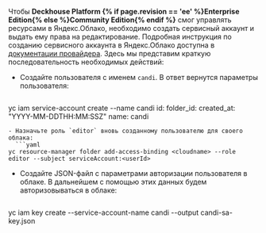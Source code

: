 Чтобы **Deckhouse Platform {% if page.revision == 'ee' %}Enterprise Edition{% else %}Community Edition{% endif %}** смог управлять ресурсами в Яндекс.Облако, необходимо создать сервисный аккаунт и выдать ему права на редактирование. Подробная инструкция по созданию сервисного аккаунта в Яндекс.Облако доступна в [документации провайдера](https://cloud.yandex.com/en/docs/resource-manager/operations/cloud/set-access-bindings). Здесь мы представим краткую последовательность необходимых действий:

- Создайте пользователя с именем `candi`. В ответ вернутся параметры пользователя:
  ```yaml
yc iam service-account create --name candi
id: <userId>
folder_id: <folderId>
created_at: "YYYY-MM-DDTHH:MM:SSZ"
name: candi
```
- Назначьте роль `editor` вновь созданному пользователю для своего облака:
  ```yaml
yc resource-manager folder add-access-binding <cloudname> --role editor --subject serviceAccount:<userId>
```
- Создайте JSON-файл с параметрами авторизации пользователя в облаке. В дальнейшем с помощью этих данных будем авторизовываться в облаке:
  ```yaml
yc iam key create --service-account-name candi --output candi-sa-key.json
```
